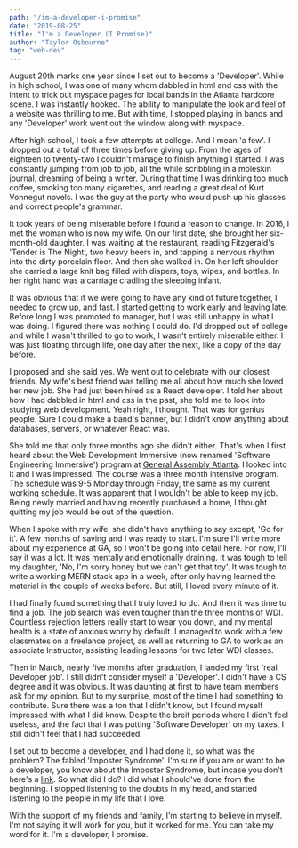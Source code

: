 ```yaml
---
path: "/im-a-developer-i-promise"
date: "2019-08-25"
title: "I'm a Developer (I Promise)"
author: "Taylor Osbourne"
tag: "web-dev"
---
```


August 20th marks one year since I set out to become a 'Developer'.  While in high school, I was one of many whom dabbled in html and css with the intent to trick out myspace pages for local bands in the Atlanta hardcore scene.  I was instantly hooked.  The ability to manipulate the look and feel of a website was thrilling to me.  But with time, I stopped playing in bands and any 'Developer' work went out the window along with myspace.

After high school, I took a few attempts at college.  And I mean 'a few'.  I dropped out a total of three times before giving up.  From the ages of eighteen to twenty-two I couldn't manage to finish anything I started.  I was constantly jumping from job to job, all the while scribbling in a moleskin journal, dreaming of being a writer.  During that time I was drinking too much coffee, smoking too many cigarettes, and reading a great deal of Kurt Vonnegut novels.  I was the guy at the party who would push up his glasses and correct people's grammar.  

It took years of being miserable before I found a reason to change.  In 2016, I met the woman who is now my wife.  On our first date, she brought her six-month-old daughter.  I was waiting at the restaurant, reading Fitzgerald's 'Tender is The Night', two heavy beers in, and tapping a nervous rhythm into the dirty porcelain floor.  And then she walked in.  On her left shoulder she carried a large knit bag filled with diapers, toys, wipes, and bottles.  In her right hand was a carriage cradling the sleeping infant.

It was obvious that if we were going to have any kind of future together, I needed to grow up, and fast.  I started getting to work early and leaving late.  Before long I was promoted to manager, but I was still unhappy in what I was doing.  I figured there was nothing I could do.  I'd dropped out of college and while I wasn't thrilled to go to work, I wasn't entirely miserable either.  I was just floating through life, one day after the next, like a copy of the day before. 

I proposed and she said yes.  We went out to celebrate with our closest friends.  My wife's best friend was telling me all about how much she loved her new job.  She had just been hired as a React developer.  I told her about how I had dabbled in html and css in the past, she told me to look into studying web development.  Yeah right, I thought.  That was for genius people.  Sure I could make a band's banner, but I didn't know anything about databases, servers, or whatever React was.

She told me that only three months ago she didn't either.  That's when I first heard about the Web Development Immersive (now renamed 'Software Engineering Immersive') program at [General Assembly Atlanta](https://generalassemb.ly/locations/atlanta).
I looked into it and I was impressed.  The course was a three month intensive program.  The schedule was 9-5 Monday through Friday, the same as my current working schedule.  It was apparent that I wouldn't be able to keep my job.  Being newly married and having recently purchased a home, I thought quitting my job would be out of the question.  

When I spoke with my wife, she didn't have anything to say except, 'Go for it'.  A few months of saving and I was ready to start.  I'm sure I'll write more about my experience at GA, so I won't be going into detail here.  For now, I'll say it was a lot.  It was mentally and emotionally draining.  It was tough to tell my daughter, 'No, I'm sorry honey but we can't get that toy'.  It was tough to write a working MERN stack app in a week, after only having learned the material in the couple of weeks before.  But still, I loved every minute of it.

I had finally found something that I truly loved to do.  And then it was time to find a job.  The job search was even tougher than the three months of WDI.  Countless rejection letters really start to wear you down, and my mental health is a state of anxious worry by default.  I managed to work with a few classmates on a freelance project, as well as returning to GA to work as an associate Instructor, assisting leading lessons for two later WDI classes.  

Then in March, nearly five months after graduation, I landed my first 'real Developer job'.  I still didn't consider myself a 'Developer'.  I didn't have a CS degree and it was obvious.  It was daunting at first to have team members ask for my opinion.  But to my surprise, most of the time I had something to contribute.  Sure there was a ton that I didn't know, but I found myself impressed with what I did know.  Despite the breif periods where I didn't feel useless, and the fact that I was putting 'Software Developer' on my taxes, I still didn't feel that I had succeeded.  

I set out to become a developer, and I had done it, so what was the problem?  The fabled 'Imposter Syndrome'.  I'm sure if you are or want to be a developer, you know about the Imposter Syndrome, but incase you don't here's a [link](https://en.wikipedia.org/wiki/Impostor_syndrome).  So what did I do?  I did what I should've done from the beginning.  I stopped listening to the doubts in my head, and started listening to the people in my life that I love.  

With the support of my friends and family, I'm starting to believe in myself.  I'm not saying it will work for you, but it worked for me.  You can take my word for it.  I'm a developer, I promise.